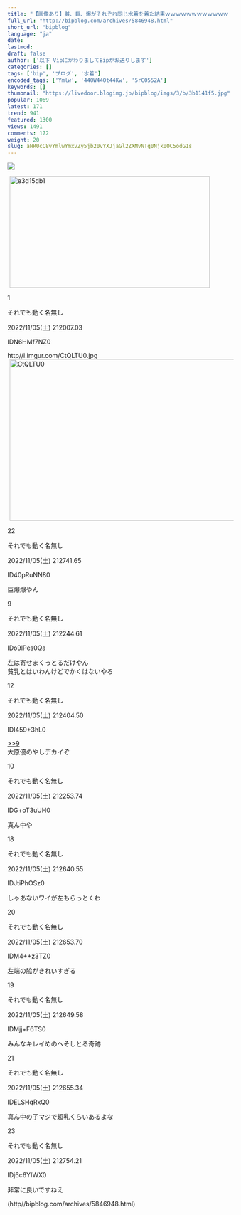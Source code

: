 ```yaml
---
title: "【画像あり】貧、巨、爆がそれぞれ同じ水着を着た結果ｗｗｗｗｗｗｗｗｗｗｗｗ "
full_url: "http://bipblog.com/archives/5846948.html"
short_url: "bipblog"
language: "ja"
date: 
lastmod: 
draft: false
author: ['以下 VipにかわりましてBipがお送りします']
categories: []
tags: ['bip', 'ブログ', '水着']
encoded_tags: ['Ymlw', '44OW44Ot44Kw', '5rC0552A']
keywords: []
thumbnail: "https://livedoor.blogimg.jp/bipblog/imgs/3/b/3b1141f5.jpg"
popular: 1069
latest: 171
trend: 941
featured: 1300
views: 1491
comments: 172
weight: 20
slug: aHR0cC8vYmlwYmxvZy5jb20vYXJjaGl2ZXMvNTg0Njk0OC5odG1s
---
```


![](https://livedoor.blogimg.jp/bipblog/imgs/3/b/3b1141f5.jpg)

<div> <img src='https//livedoor.blogimg.jp/bipblog/imgs/3/b/3b1141f5.jpg' width='450' height='251' border='0' alt='e3d15db1' hspace='5' class='pict'><br><a name='more'></a> <p> </p> <p id='div-gpt-ad-1385718644703-4'> </p> <p class='ent_header' id='res_1'><p class='ent_num'>1</p> <p class='ent_name'>それでも動く名無し</p> <p class='ent_data'>2022/11/05(土) 212007.03</p> <p class='ent_id'>IDN6HMf7NZ0</p></p> <p class='ent_body_p ent_kyocho '> http//i.imgur.com/CtQLTU0.jpg<br><a href='https//livedoor.blogimg.jp/bipblog/imgs/e/3/e3d15db1.jpg' title='CtQLTU0' target='_blank'><img src='https//livedoor.blogimg.jp/bipblog/imgs/e/3/e3d15db1-s.jpg' width='650' height='363' border='0' alt='CtQLTU0' hspace='5' class='pict'></a><br> </p><p class='ent_header' id='res_22'><p class='ent_num'>22</p> <p class='ent_name'>それでも動く名無し</p> <p class='ent_data'>2022/11/05(土) 212741.65</p> <p class='ent_id'>ID40pRuNN80</p></p> <p class='ent_body_p ent_kyocho_xlarge'> 巨爆爆やん </p><p class='ent_header' id='res_9'><p class='ent_num'>9</p> <p class='ent_name'>それでも動く名無し</p> <p class='ent_data'>2022/11/05(土) 212244.61</p> <p class='ent_id'>IDo9lPes0Qa</p></p> <p class='ent_body_p ent_kyocho '> 左は寄せまくっとるだけやん<br> 貧乳とはいわんけどでかくはないやろ </p><p class='ent_header' id='res_12'><p class='ent_num'>12</p> <p class='ent_name'>それでも動く名無し</p> <p class='ent_data'>2022/11/05(土) 212404.50</p> <p class='ent_id'>IDI459+3hL0</p></p> <p class='ent_body_p ent_kyocho '> <a href='#res_9'>>>9</a><br> 大原優のやしデカイぞ </p><p class='ent_header' id='res_10'><p class='ent_num'>10</p> <p class='ent_name'>それでも動く名無し</p> <p class='ent_data'>2022/11/05(土) 212253.74</p> <p class='ent_id'>IDG+oT3uUH0</p></p> <p class='ent_body_p ent_kyocho '> 真ん中や </p><p class='ent_header' id='res_18'><p class='ent_num'>18</p> <p class='ent_name'>それでも動く名無し</p> <p class='ent_data'>2022/11/05(土) 212640.55</p> <p class='ent_id'>IDJtiPhOSz0</p></p> <p class='ent_body_p ent_kyocho '> しゃあないワイが左もらっとくわ </p><p class='ent_header' id='res_20'><p class='ent_num'>20</p> <p class='ent_name'>それでも動く名無し</p> <p class='ent_data'>2022/11/05(土) 212653.70</p> <p class='ent_id'>IDM4++z3TZ0</p></p> <p class='ent_body_p ent_kyocho '> 左端の脇がきれいすぎる </p><p class='ent_header' id='res_19'><p class='ent_num'>19</p> <p class='ent_name'>それでも動く名無し</p> <p class='ent_data'>2022/11/05(土) 212649.58</p> <p class='ent_id'>IDMjj+F6TS0</p></p> <p class='ent_body_p ent_kyocho_large '> みんなキレイめのへそしとる奇跡 </p><p class='ent_header' id='res_21'><p class='ent_num'>21</p> <p class='ent_name'>それでも動く名無し</p> <p class='ent_data'>2022/11/05(土) 212655.34</p> <p class='ent_id'>IDELSHqRxQ0</p></p> <p class='ent_body_p ent_kyocho '> 真ん中の子マジで超乳くらいあるよな </p><p class='ent_header' id='res_23'><p class='ent_num'>23</p> <p class='ent_name'>それでも動く名無し</p> <p class='ent_data'>2022/11/05(土) 212754.21</p> <p class='ent_id'>IDj6c6YIWX0</p></p> <p class='ent_body_p ent_kyocho '> 非常に良いですねえ </p> <p id='ad2'></p> <p> </p> <p id='div-gpt-ad-1385718644703-3'> </p> <p class='ent_sub_block_body'> </p> </div>

(http//bipblog.com/archives/5846948.html)
